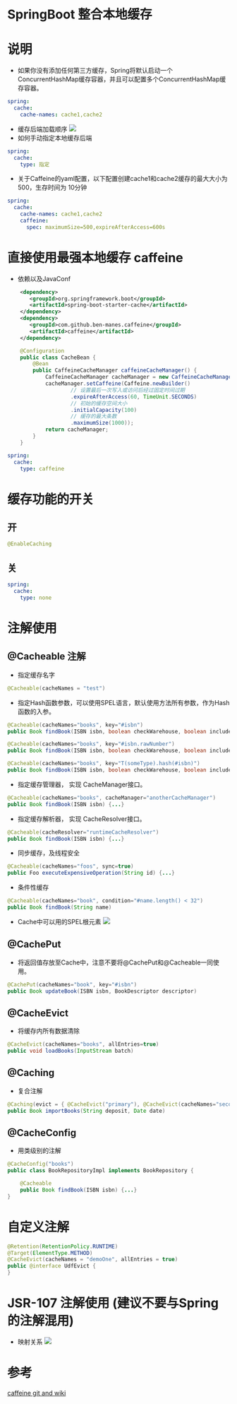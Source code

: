 # SpringBoot 整合本地缓存
# 说明
* 如果你没有添加任何第三方缓存，Spring将默认启动一个ConcurrentHashMap缓存容器，并且可以配置多个ConcurrentHashMap缓存容器。
```yaml
spring:
  cache:
    cache-names: cache1,cache2
```
* 缓存后端加载顺序
![](.README_images/e7f4b2d1.png)
* 如何手动指定本地缓存后端
```yaml
spring:
  cache:
    type: 指定
```
* 关于Caffeine的yaml配置，以下配置创建cache1和cache2缓存的最大大小为500，生存时间为 10分钟
```yaml
spring:
  cache:
    cache-names: cache1,cache2
    caffeine:
      spec: maximumSize=500,expireAfterAccess=600s
```
# 直接使用最强本地缓存 caffeine
* 依赖以及JavaConf
```xml
    <dependency>
       <groupId>org.springframework.boot</groupId>
       <artifactId>spring-boot-starter-cache</artifactId>
    </dependency>
    <dependency>
       <groupId>com.github.ben-manes.caffeine</groupId>
       <artifactId>caffeine</artifactId>
    </dependency>
```
```java
    @Configuration
    public class CacheBean {
        @Bean
        public CaffeineCacheManager caffeineCacheManager() {
            CaffeineCacheManager cacheManager = new CaffeineCacheManager();
            cacheManager.setCaffeine(Caffeine.newBuilder()
                    // 设置最后一次写入或访问后经过固定时间过期
                    .expireAfterAccess(60, TimeUnit.SECONDS)
                    // 初始的缓存空间大小
                    .initialCapacity(100)
                    // 缓存的最大条数
                    .maximumSize(1000));
            return cacheManager;
        }
    }
```
```yaml
spring:
  cache:
    type: caffeine
```
# 缓存功能的开关
## 开
```java
@EnableCaching
```
## 关
```yaml
spring:
  cache:
    type: none
```
# 注解使用
## @Cacheable 注解
* 指定缓存名字
```java
@Cacheable(cacheNames = "test")
```
* 指定Hash函数参数，可以使用SPEL语言，默认使用方法所有参数，作为Hash函数的入参。
```java
@Cacheable(cacheNames="books", key="#isbn")
public Book findBook(ISBN isbn, boolean checkWarehouse, boolean includeUsed)

@Cacheable(cacheNames="books", key="#isbn.rawNumber")
public Book findBook(ISBN isbn, boolean checkWarehouse, boolean includeUsed)

@Cacheable(cacheNames="books", key="T(someType).hash(#isbn)")
public Book findBook(ISBN isbn, boolean checkWarehouse, boolean includeUsed)
```
* 指定缓存管理器， 实现 CacheManager接口。
```java
@Cacheable(cacheNames="books", cacheManager="anotherCacheManager") 
public Book findBook(ISBN isbn) {...}
```
* 指定缓存解析器， 实现 CacheResolver接口。
```java
@Cacheable(cacheResolver="runtimeCacheResolver") 
public Book findBook(ISBN isbn) {...}
```
* 同步缓存，及线程安全
```java
@Cacheable(cacheNames="foos", sync=true) 
public Foo executeExpensiveOperation(String id) {...}
```
* 条件性缓存
```java
@Cacheable(cacheNames="book", condition="#name.length() < 32") 
public Book findBook(String name)
```
* Cache中可以用的SPEL根元素
![](.README_images/4f7f8e86.png)
## @CachePut 
* 将返回值存放至Cache中，注意不要将@CachePut和@Cacheable一同使用。
```java
@CachePut(cacheNames="book", key="#isbn")
public Book updateBook(ISBN isbn, BookDescriptor descriptor)
```
## @CacheEvict
* 将缓存内所有数据清除
```java
@CacheEvict(cacheNames="books", allEntries=true) 
public void loadBooks(InputStream batch)
```
## @Caching
* 复合注解
```java
@Caching(evict = { @CacheEvict("primary"), @CacheEvict(cacheNames="secondary", key="#p0") })
public Book importBooks(String deposit, Date date)
```
## @CacheConfig 
* 用类级别的注解
```java
@CacheConfig("books") 
public class BookRepositoryImpl implements BookRepository {

    @Cacheable
    public Book findBook(ISBN isbn) {...}
}
```
# 自定义注解
```java
@Retention(RetentionPolicy.RUNTIME)
@Target(ElementType.METHOD)
@CacheEvict(cacheNames = "demoOne", allEntries = true)
public @interface UdfEvict {
}
```
# JSR-107 注解使用 (建议不要与Spring的注解混用)
* 映射关系
![](.README_images/d379fba0.png)

# 参考 
[caffeine git and wiki](https://github.com/ben-manes/caffeine)
